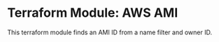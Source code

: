 # Terraform Module: AWS AMI 

This terraform module finds an AMI ID from a name filter and owner ID. 
